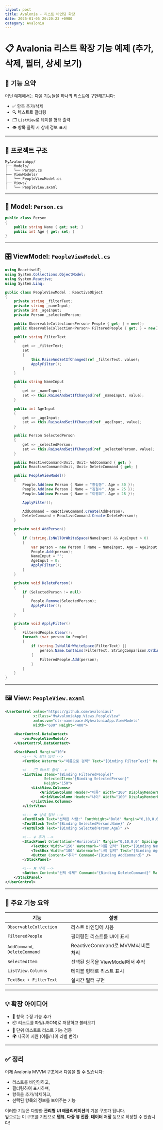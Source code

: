 ```yaml
---
layout: post
title: Avalonia - 리스트 바인딩 확장
date: 2025-01-05 20:20:23 +0900
category: Avalonia
---
```

# 📋 Avalonia 리스트 확장 기능 예제 (추가, 삭제, 필터, 상세 보기)

## 🧩 기능 요약

이번 예제에서는 다음 기능들을 하나의 리스트에 구현해봅니다:

- ✅ 항목 추가/삭제
- 🔍 텍스트로 필터링
- 🗂️ `ListView`로 테이블 형태 출력
- 👁️ 항목 클릭 시 상세 정보 표시

---

## 📁 프로젝트 구조

```
MyAvaloniaApp/
├── Models/
│   └── Person.cs
├── ViewModels/
│   └── PeopleViewModel.cs
├── Views/
│   └── PeopleView.axaml
```

---

## 👤 Model: `Person.cs`

```csharp
public class Person
{
    public string Name { get; set; }
    public int Age { get; set; }
}
```

---

## 🎛️ ViewModel: `PeopleViewModel.cs`

```csharp
using ReactiveUI;
using System.Collections.ObjectModel;
using System.Reactive;
using System.Linq;

public class PeopleViewModel : ReactiveObject
{
    private string _filterText;
    private string _nameInput;
    private int _ageInput;
    private Person _selectedPerson;

    public ObservableCollection<Person> People { get; } = new();
    public ObservableCollection<Person> FilteredPeople { get; } = new();

    public string FilterText
    {
        get => _filterText;
        set
        {
            this.RaiseAndSetIfChanged(ref _filterText, value);
            ApplyFilter();
        }
    }

    public string NameInput
    {
        get => _nameInput;
        set => this.RaiseAndSetIfChanged(ref _nameInput, value);
    }

    public int AgeInput
    {
        get => _ageInput;
        set => this.RaiseAndSetIfChanged(ref _ageInput, value);
    }

    public Person SelectedPerson
    {
        get => _selectedPerson;
        set => this.RaiseAndSetIfChanged(ref _selectedPerson, value);
    }

    public ReactiveCommand<Unit, Unit> AddCommand { get; }
    public ReactiveCommand<Unit, Unit> DeleteCommand { get; }

    public PeopleViewModel()
    {
        People.Add(new Person { Name = "홍길동", Age = 30 });
        People.Add(new Person { Name = "김철수", Age = 25 });
        People.Add(new Person { Name = "이영희", Age = 28 });

        ApplyFilter();

        AddCommand = ReactiveCommand.Create(AddPerson);
        DeleteCommand = ReactiveCommand.Create(DeletePerson);
    }

    private void AddPerson()
    {
        if (!string.IsNullOrWhiteSpace(NameInput) && AgeInput > 0)
        {
            var person = new Person { Name = NameInput, Age = AgeInput };
            People.Add(person);
            NameInput = "";
            AgeInput = 0;
            ApplyFilter();
        }
    }

    private void DeletePerson()
    {
        if (SelectedPerson != null)
        {
            People.Remove(SelectedPerson);
            ApplyFilter();
        }
    }

    private void ApplyFilter()
    {
        FilteredPeople.Clear();
        foreach (var person in People)
        {
            if (string.IsNullOrWhiteSpace(FilterText) ||
                person.Name.Contains(FilterText, StringComparison.OrdinalIgnoreCase))
            {
                FilteredPeople.Add(person);
            }
        }
    }
}
```

---

## 🖼️ View: `PeopleView.axaml`

```xml
<UserControl xmlns="https://github.com/avaloniaui"
             x:Class="MyAvaloniaApp.Views.PeopleView"
             xmlns:vm="clr-namespace:MyAvaloniaApp.ViewModels"
             Width="600" Height="400">
    
    <UserControl.DataContext>
        <vm:PeopleViewModel/>
    </UserControl.DataContext>

    <StackPanel Margin="10">
        <!-- 🔍 필터 입력 -->
        <TextBox Watermark="이름으로 검색" Text="{Binding FilterText}" Margin="0,0,0,10"/>

        <!-- 🗂️ 리스트 출력 -->
        <ListView Items="{Binding FilteredPeople}"
                  SelectedItem="{Binding SelectedPerson}"
                  Height="150">
            <ListView.Columns>
                <GridViewColumn Header="이름" Width="200" DisplayMemberBinding="{Binding Name}" />
                <GridViewColumn Header="나이" Width="100" DisplayMemberBinding="{Binding Age}" />
            </ListView.Columns>
        </ListView>

        <!-- 👁️ 상세 정보 -->
        <TextBlock Text="선택된 사람:" FontWeight="Bold" Margin="0,10,0,0"/>
        <TextBlock Text="{Binding SelectedPerson.Name}" />
        <TextBlock Text="{Binding SelectedPerson.Age}" />

        <!-- ➕ 추가 -->
        <StackPanel Orientation="Horizontal" Margin="0,10,0,0" Spacing="10">
            <TextBox Width="150" Watermark="이름 입력" Text="{Binding NameInput}" />
            <TextBox Width="100" Watermark="나이 입력" Text="{Binding AgeInput}" />
            <Button Content="추가" Command="{Binding AddCommand}" />
        </StackPanel>

        <!-- ❌ 삭제 -->
        <Button Content="선택 삭제" Command="{Binding DeleteCommand}" Margin="0,10,0,0"/>
    </StackPanel>
</UserControl>
```

---

## 📌 주요 기능 요약

| 기능 | 설명 |
|------|------|
| `ObservableCollection` | 리스트 바인딩에 사용 |
| `FilteredPeople` | 필터링된 리스트를 UI에 표시 |
| `AddCommand`, `DeleteCommand` | ReactiveCommand로 MVVM식 버튼 처리 |
| `SelectedItem` | 선택된 항목을 ViewModel에서 추적 |
| `ListView.Columns` | 테이블 형태로 리스트 표시 |
| `TextBox + FilterText` | 실시간 필터 구현 |

---

## 💡 확장 아이디어

- 🔁 항목 수정 기능 추가
- 📦 리스트를 파일(JSON)로 저장하고 불러오기
- 🧪 단위 테스트로 리스트 기능 검증
- 🌍 다국어 지원 (이름/나이 라벨 번역)

---

## ✅ 정리

이제 Avalonia MVVM 구조에서 다음을 할 수 있습니다:

- 리스트를 바인딩하고,
- 필터링하여 표시하며,
- 항목을 추가/삭제하고,
- 선택된 항목의 정보를 보여주는 기능

이러한 기능은 다양한 **관리형 UI 애플리케이션**의 기본 구조가 됩니다.  
앞으로는 이 구조를 기반으로 **탭뷰**, **다중 뷰 전환**, **데이터 저장** 등으로 확장할 수 있습니다!